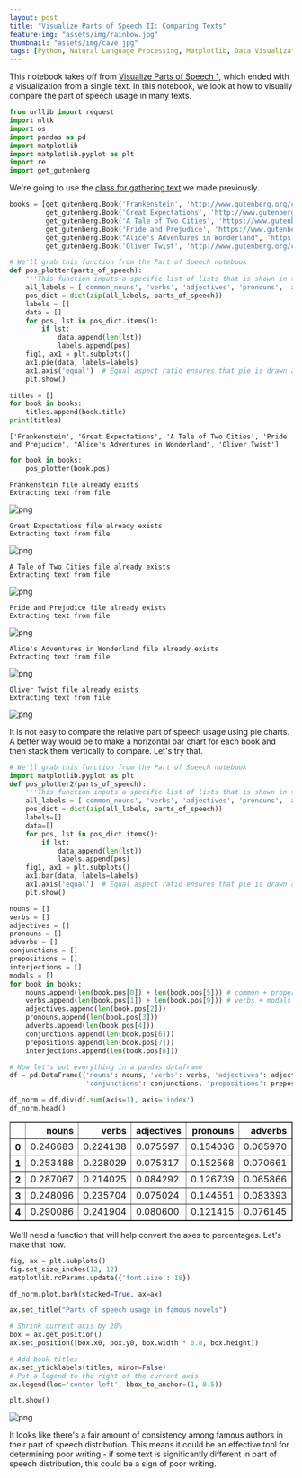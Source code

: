 ```yaml
---
layout: post
title: "Visualize Parts of Speech II: Comparing Texts"
feature-img: "assets/img/rainbow.jpg"
thumbnail: "assets/img/cave.jpg"
tags: [Python, Natural Language Processing, Matplotlib, Data Visualization]
---
```


This notebook takes off from [Visualize Parts of Speech 1](https://jss367.github.io/Visualize-Parts-of-Speech-1.html), which ended with a visualization from a single text. In this notebook, we look at how to visually compare the part of speech usage in many texts.


```python
from urllib import request
import nltk
import os
import pandas as pd
import matplotlib
import matplotlib.pyplot as plt
import re
import get_gutenberg
```

We're going to use the [class for gathering text](https://jss367.github.io/Class-for-Gathering-Text.html) we made previously.


```python
books = [get_gutenberg.Book('Frankenstein', 'http://www.gutenberg.org/cache/epub/84/pg84.txt', 500),
         get_gutenberg.Book('Great Expectations', 'http://www.gutenberg.org/files/1400/1400-0.txt', 885),
         get_gutenberg.Book('A Tale of Two Cities', 'https://www.gutenberg.org/files/98/98-0.txt', 2400),
         get_gutenberg.Book('Pride and Prejudice', 'https://www.gutenberg.org/files/1342/1342-0.txt', 1200),
         get_gutenberg.Book("Alice's Adventures in Wonderland", 'https://www.gutenberg.org/files/11/11-0.txt', 1200),
         get_gutenberg.Book('Oliver Twist', 'http://www.gutenberg.org/cache/epub/730/pg730.txt', 500)]
```


```python
# We'll grab this function from the Part of Speech notebook
def pos_plotter(parts_of_speech):
    '''This function inputs a specific list of lists that is shown in the Part of Speech notebook'''
    all_labels = ['common_nouns', 'verbs', 'adjectives', 'pronouns', 'adverbs', 'proper_nouns', 'conjunctions', 'prepositions', 'interjections', 'modals']
    pos_dict = dict(zip(all_labels, parts_of_speech))
    labels = []
    data = []
    for pos, lst in pos_dict.items():
        if lst:
            data.append(len(lst))
            labels.append(pos)
    fig1, ax1 = plt.subplots()
    ax1.pie(data, labels=labels)
    ax1.axis('equal')  # Equal aspect ratio ensures that pie is drawn as a circle.
    plt.show()
```


```python
titles = []
for book in books:
    titles.append(book.title)
print(titles)
```

    ['Frankenstein', 'Great Expectations', 'A Tale of Two Cities', 'Pride and Prejudice', "Alice's Adventures in Wonderland", 'Oliver Twist']
    


```python
for book in books:
    pos_plotter(book.pos)
```

    Frankenstein file already exists
    Extracting text from file
    


![png]({{site.baseurl}}/assets/img/2017-08-01-Visualize-Parts-of-Speech-2_files/2017-08-01-Visualize-Parts-of-Speech-2_7_1.png)


    Great Expectations file already exists
    Extracting text from file
    


![png]({{site.baseurl}}/assets/img/2017-08-01-Visualize-Parts-of-Speech-2_files/2017-08-01-Visualize-Parts-of-Speech-2_7_3.png)


    A Tale of Two Cities file already exists
    Extracting text from file
    


![png]({{site.baseurl}}/assets/img/2017-08-01-Visualize-Parts-of-Speech-2_files/2017-08-01-Visualize-Parts-of-Speech-2_7_5.png)


    Pride and Prejudice file already exists
    Extracting text from file
    


![png]({{site.baseurl}}/assets/img/2017-08-01-Visualize-Parts-of-Speech-2_files/2017-08-01-Visualize-Parts-of-Speech-2_7_7.png)


    Alice's Adventures in Wonderland file already exists
    Extracting text from file
    


![png]({{site.baseurl}}/assets/img/2017-08-01-Visualize-Parts-of-Speech-2_files/2017-08-01-Visualize-Parts-of-Speech-2_7_9.png)


    Oliver Twist file already exists
    Extracting text from file
    


![png]({{site.baseurl}}/assets/img/2017-08-01-Visualize-Parts-of-Speech-2_files/2017-08-01-Visualize-Parts-of-Speech-2_7_11.png)


It is not easy to compare the relative part of speech usage using pie charts. A better way would be to make a horizontal bar chart for each book and then stack them vertically to compare. Let's try that.


```python
# We'll grab this function from the Part of Speech notebook
import matplotlib.pyplot as plt
def pos_plotter2(parts_of_speech):
    '''This function inputs a specific list of lists that is shown in the Part of Speech notebook'''
    all_labels = ['common_nouns', 'verbs', 'adjectives', 'pronouns', 'adverbs', 'proper_nouns', 'conjunctions', 'prepositions', 'interjections', 'modals']
    pos_dict = dict(zip(all_labels, parts_of_speech))
    labels=[]
    data=[]
    for pos, lst in pos_dict.items():
        if lst:
            data.append(len(lst))
            labels.append(pos)
    fig1, ax1 = plt.subplots()
    ax1.bar(data, labels=labels)
    ax1.axis('equal')  # Equal aspect ratio ensures that pie is drawn as a circle.
    plt.show()
```


```python
nouns = []
verbs = []
adjectives = []
pronouns = []
adverbs = []
conjunctions = []
prepositions = []
interjections = []
modals = []
for book in books:
    nouns.append(len(book.pos[0]) + len(book.pos[5])) # common + proper
    verbs.append(len(book.pos[1]) + len(book.pos[9])) # verbs + modals
    adjectives.append(len(book.pos[2]))
    pronouns.append(len(book.pos[3]))
    adverbs.append(len(book.pos[4]))
    conjunctions.append(len(book.pos[6]))
    prepositions.append(len(book.pos[7]))
    interjections.append(len(book.pos[8]))
```


```python
# Now let's put everything in a pandas dataframe
df = pd.DataFrame({'nouns': nouns, 'verbs': verbs, 'adjectives': adjectives, 'pronouns': pronouns, 'adverbs': adverbs,
                   'conjunctions': conjunctions, 'prepositions': prepositions, 'interjections': interjections})
```


```python
df_norm = df.div(df.sum(axis=1), axis='index')
df_norm.head()
```




<div>
<style scoped>
    .dataframe tbody tr th:only-of-type {
        vertical-align: middle;
    }

    .dataframe tbody tr th {
        vertical-align: top;
    }

    .dataframe thead th {
        text-align: right;
    }
</style>
<table border="1" class="dataframe">
  <thead>
    <tr style="text-align: right;">
      <th></th>
      <th>nouns</th>
      <th>verbs</th>
      <th>adjectives</th>
      <th>pronouns</th>
      <th>adverbs</th>
      <th>conjunctions</th>
      <th>prepositions</th>
      <th>interjections</th>
    </tr>
  </thead>
  <tbody>
    <tr>
      <th>0</th>
      <td>0.246683</td>
      <td>0.224138</td>
      <td>0.075597</td>
      <td>0.154036</td>
      <td>0.065970</td>
      <td>0.059315</td>
      <td>0.173450</td>
      <td>0.000812</td>
    </tr>
    <tr>
      <th>1</th>
      <td>0.253488</td>
      <td>0.228029</td>
      <td>0.075317</td>
      <td>0.152568</td>
      <td>0.070661</td>
      <td>0.051144</td>
      <td>0.167822</td>
      <td>0.000970</td>
    </tr>
    <tr>
      <th>2</th>
      <td>0.287067</td>
      <td>0.214025</td>
      <td>0.084292</td>
      <td>0.126739</td>
      <td>0.065866</td>
      <td>0.049669</td>
      <td>0.171285</td>
      <td>0.001057</td>
    </tr>
    <tr>
      <th>3</th>
      <td>0.248096</td>
      <td>0.235704</td>
      <td>0.075024</td>
      <td>0.144551</td>
      <td>0.083393</td>
      <td>0.044378</td>
      <td>0.167871</td>
      <td>0.000983</td>
    </tr>
    <tr>
      <th>4</th>
      <td>0.290086</td>
      <td>0.241904</td>
      <td>0.080600</td>
      <td>0.121415</td>
      <td>0.076145</td>
      <td>0.046469</td>
      <td>0.141839</td>
      <td>0.001542</td>
    </tr>
  </tbody>
</table>
</div>



We'll need a function that will help convert the axes to percentages. Let's make that now.


```python
fig, ax = plt.subplots()
fig.set_size_inches(12, 12)
matplotlib.rcParams.update({'font.size': 18})

df_norm.plot.barh(stacked=True, ax=ax)

ax.set_title("Parts of speech usage in famous novels")

# Shrink current axis by 20%
box = ax.get_position()
ax.set_position([box.x0, box.y0, box.width * 0.8, box.height])

# Add book titles
ax.set_yticklabels(titles, minor=False)
# Put a legend to the right of the current axis
ax.legend(loc='center left', bbox_to_anchor=(1, 0.5))

plt.show()
```


![png]({{site.baseurl}}/assets/img/2017-08-01-Visualize-Parts-of-Speech-2_files/2017-08-01-Visualize-Parts-of-Speech-2_14_0.png)


It looks like there's a fair amount of consistency among famous authors in their part of speech distribution. This means it could be an effective tool for determining poor writing - if some text is significantly different in part of speech distribution, this could be a sign of poor writing.
